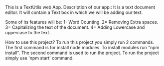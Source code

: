 This is a TextUtils web App.
Description of our app:: It is a text document editor. It will contain a Text box in which we will be adding our text.

Some of its features will be:
1- Word Counting.
2= Removing Extra spaces.
3= Capitalizing the text of the document.
4= Adding Lowercase and uppercase to the text.

How to use this project? To run this project you simply run 2 commands. The first command is for install node modules. To install modules run "npm install". The second command is used to run the project. To run the project simply use 'npm start' command.
